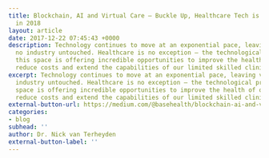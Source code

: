 ```yaml
---
title: Blockchain, AI and Virtual Care — Buckle Up, Healthcare Tech is Taking off
  in 2018
layout: article
date: 2017-12-22 07:45:43 +0000
description: Technology continues to move at an exponential pace, leaving virtually
  no industry untouched. Healthcare is no exception — the technological progress in
  this space is offering incredible opportunities to improve the health of our population,
  reduce costs and extend the capabilities of our limited skilled clinical resources.
excerpt: Technology continues to move at an exponential pace, leaving virtually no
  industry untouched. Healthcare is no exception — the technological progress in this
  space is offering incredible opportunities to improve the health of our population,
  reduce costs and extend the capabilities of our limited skilled clinical resources.
external-button-url: https://medium.com/@basehealth/blockchain-ai-and-virtual-care-buckle-up-healthcare-tech-is-taking-off-in-2018-8882af579e82
categories:
- blog
subhead: ''
author: Dr. Nick van Terheyden
external-button-label: ''
---
```

